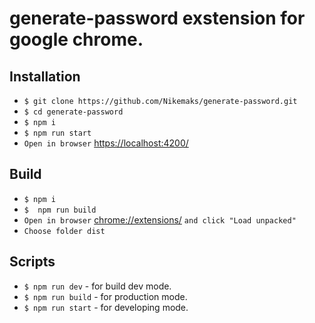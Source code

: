 # generate-password exstension for google chrome.
## Installation
* `$ git clone https://github.com/Nikemaks/generate-password.git`
* `$ cd generate-password`
* `$ npm i`
* `$ npm run start`
* `Open in browser` [https://localhost:4200/](https://localhost:4200/)

## Build 
* `$ npm i`
* `$  npm run build`
*  `Open in browser` [chrome://extensions/](https://chrome:/extensions/) `and click "Load unpacked"`
*  `Choose folder dist`

## Scripts

* `$ npm run dev` - for build dev mode.
* `$ npm run build` - for production mode.
* `$ npm run start` - for developing mode.
